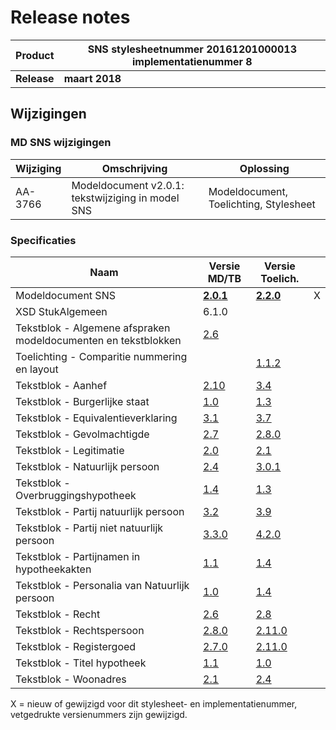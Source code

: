 # Release notes
Product|SNS stylesheetnummer 20161201000013  implementatienummer 8|
|---|---|
|**Release**|**maart 2018**|
## Wijzigingen
### MD SNS wijzigingen
|Wijziging|Omschrijving|Oplossing|
|---|---|---|
AA-3766|Modeldocument v2.0.1: tekstwijziging in model SNS|Modeldocument, Toelichting, Stylesheet|
### Specificaties
Naam|Versie MD/TB|Versie Toelich.|  |
| --- |--- |--- |---|
Modeldocument SNS|**[2.0.1](/modeldocumenten/Hypotheek%20SNS/20161201000013/Modeldocument%20SNS%20v2.0.1.docx)**|**[2.2.0](/modeldocumenten/Hypotheek%20SNS/20161201000013/Toelichting%20modeldocument%20SNS%202.0.1%20-%20v2.2.0.docx)**| X  |
XSD StukAlgemeen|6.1.0||   |
Tekstblok - Algemene afspraken modeldocumenten en tekstblokken|[2.6](/tekstblokken/Tekstblok%20-%20Algemene%20afspraken%20modeldocumenten%20en%20tekstblokken%20v2.6.docx)||  | 
Toelichting - Comparitie nummering en layout||[1.1.2](/tekstblokken/Toelichting%20-%20Comparitie%20nummering%20en%20layout%20v1.1.2.docx)|   |
Tekstblok - Aanhef|[2.10](/tekstblokken/Tekstblok%20-%20Aanhef%20v2.10.docx)|[3.4](/tekstblokken/Toelichting%20Tekstblok%20-%20Aanhef%202.10%20-%20v3.4.docx)|   |
Tekstblok - Burgerlijke staat|[1.0](/tekstblokken/Tekstblok%20-%20Burgerlijke%20staat%20v1.0.docx)|[1.3](/tekstblokken/Toelichting%20Tekstblok%20-%20Burgerlijke%20staat%201.0%20-%20v1.3.docx)|   |
Tekstblok - Equivalentieverklaring|[3.1](/tekstblokken/Tekstblok%20-%20Equivalentieverklaring%20v3.1.docx)|[3.7](/tekstblokken/Toelichting%20Tekstblok%20-%20Equivalentieverklaring%203.1%20-%20v3.7.docx)|   |
Tekstblok - Gevolmachtigde|[2.7](/tekstblokken/Tekstblok%20-%20Gevolmachtigde%20v2.7.docx)|[2.8.0](/tekstblokken/Toelichting%20Tekstblok%20-%20Gevolmachtigde%202.7%20-%20v2.8.0.docx)|   |
Tekstblok - Legitimatie|[2.0](/tekstblokken/Tekstblok%20-%20Legitimatie%20v2.0.docx)|[2.1](/tekstblokken/Toelichting%20Tekstblok%20-%20Legitimatie%202.0%20-%20v2.1.docx)|   |
Tekstblok - Natuurlijk persoon|[2.4](/tekstblokken/Tekstblok%20-%20Natuurlijk%20persoon%20v2.4.docx)|[3.0.1](/tekstblokken/Toelichting%20Tekstblok%20-%20Natuurlijk%20persoon%202.4%20-%20v3.0.1.docx)|   |
Tekstblok - Overbruggingshypotheek|[1.4](/tekstblokken/Tekstblok%20-%20Overbruggingshypotheek%20v%201.4.docx)|[1.3](/tekstblokken/Toelichting%20Tekstblok%20-%20Overbruggingshypotheek%201.4%20-%20v1.3.docx)|   |
Tekstblok - Partij natuurlijk persoon|[3.2](/tekstblokken/Tekstblok%20-%20Partij%20natuurlijk%20persoon%20v3.2.docx)|[3.9](/tekstblokken/Toelichting%20Tekstblok%20-%20Partij%20natuurlijk%20persoon%203.2%20-%20v3.9.docx)|   |
Tekstblok - Partij niet natuurlijk persoon|[3.3.0](/tekstblokken/Tekstblok%20-%20Partij%20niet%20natuurlijk%20persoon%20v3.3.0.docx)|[4.2.0](/tekstblokken/Toelichting%20Tekstblok%20-%20Partij%20niet%20natuurlijk%20persoon%203.3.0%20-%20v4.2.0.docx)|   |
Tekstblok - Partijnamen in hypotheekakten|[1.1](/tekstblokken/Tekstblok%20-%20Partijnamen%20in%20hypotheekakten%20%20v1.1.docx)|[1.4](/tekstblokken/Toelichting%20Tekstblok%20-%20Partijnamen%20in%20hypotheekakten%201.1%20-%20v1.4.docx)|   |
Tekstblok - Personalia van Natuurlijk persoon|[1.0](/tekstblokken/Tekstblok%20-%20Personalia%20van%20Natuurlijk%20persoon%20v1.0.docx)|[1.4](/tekstblokken/Toelichting%20Tekstblok%20-%20Personalia%20van%20Natuurlijk%20persoon%201.0%20-%20v1.4.docx)|   |
Tekstblok - Recht|[2.6](/tekstblokken/Tekstblok%20-%20Recht%20v2.6.docx)|[2.8](/tekstblokken/Toelichting%20Tekstblok%20-%20Recht%202.6%20-%20v2.8.docx)|   |
Tekstblok - Rechtspersoon|[2.8.0](/tekstblokken/Tekstblok%20-%20Rechtspersoon%20v2.8.0.docx)|[2.11.0](/tekstblokken/Toelichting%20Tekstblok%20-%20Rechtspersoon%202.8.0%20-%20v2.11.0.docx)|   |
Tekstblok - Registergoed|[2.7.0](/tekstblokken/Tekstblok%20-%20Registergoed%20v2.7.0.docx)|[2.11.0](/tekstblokken/Toelichting%20Tekstblok%20-%20Registergoed%202.7.0%20-%20v2.11.0.docx)|  | 
Tekstblok - Titel hypotheek|[1.1](/tekstblokken/Tekstblok%20-%20Titel%20hypotheek%20v1.1.docx)|[1.0](/tekstblokken/Toelichting%20Tekstblok%20-%20Titel%20hypotheek%201.1%20-%20v1.0.docx)|   |
Tekstblok - Woonadres|[2.1](/tekstblokken/Tekstblok%20-%20Woonadres%20v2.1.docx)|[2.4](/tekstblokken/Toelichting%20Tekstblok%20-%20Woonadres%202.1%20-%20v2.4.docx)|   |
X = nieuw of gewijzigd voor dit stylesheet- en implementatienummer, vetgedrukte versienummers zijn gewijzigd.